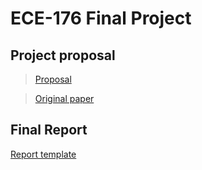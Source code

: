 # ECE-176 Final Project
## Project proposal
> [Proposal](Images-and-Documents\Project_Proposal___ECE_176__5_.pdf)

> [Original paper](Images-and-Documents\OG_paper.pdf)


## Final Report
[Report template](Images-and-Documents\Project_Report___ECE_176.pdf)
